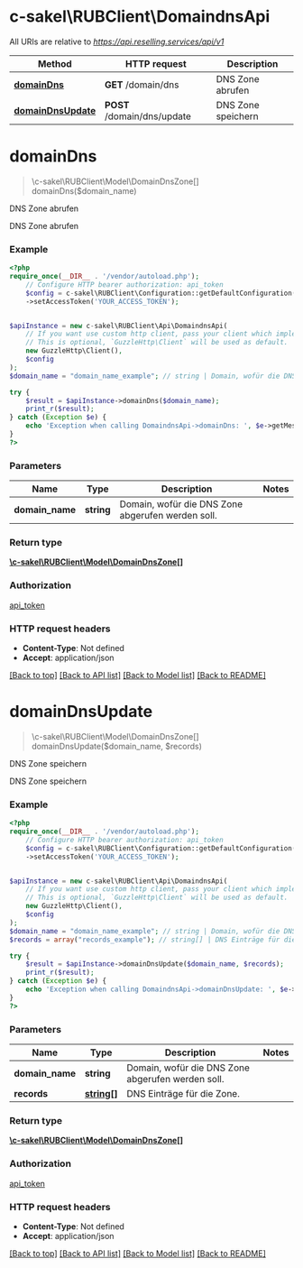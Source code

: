 # c-sakel\RUBClient\DomaindnsApi

All URIs are relative to *https://api.reselling.services/api/v1*

Method | HTTP request | Description
------------- | ------------- | -------------
[**domainDns**](DomaindnsApi.md#domaindns) | **GET** /domain/dns | DNS Zone abrufen
[**domainDnsUpdate**](DomaindnsApi.md#domaindnsupdate) | **POST** /domain/dns/update | DNS Zone speichern

# **domainDns**
> \c-sakel\RUBClient\Model\DomainDnsZone[] domainDns($domain_name)

DNS Zone abrufen

DNS Zone abrufen

### Example
```php
<?php
require_once(__DIR__ . '/vendor/autoload.php');
    // Configure HTTP bearer authorization: api_token
    $config = c-sakel\RUBClient\Configuration::getDefaultConfiguration()
    ->setAccessToken('YOUR_ACCESS_TOKEN');


$apiInstance = new c-sakel\RUBClient\Api\DomaindnsApi(
    // If you want use custom http client, pass your client which implements `GuzzleHttp\ClientInterface`.
    // This is optional, `GuzzleHttp\Client` will be used as default.
    new GuzzleHttp\Client(),
    $config
);
$domain_name = "domain_name_example"; // string | Domain, wofür die DNS Zone abgerufen werden soll.

try {
    $result = $apiInstance->domainDns($domain_name);
    print_r($result);
} catch (Exception $e) {
    echo 'Exception when calling DomaindnsApi->domainDns: ', $e->getMessage(), PHP_EOL;
}
?>
```

### Parameters

Name | Type | Description  | Notes
------------- | ------------- | ------------- | -------------
 **domain_name** | **string**| Domain, wofür die DNS Zone abgerufen werden soll. |

### Return type

[**\c-sakel\RUBClient\Model\DomainDnsZone[]**](../Model/DomainDnsZone.md)

### Authorization

[api_token](../../README.md#api_token)

### HTTP request headers

 - **Content-Type**: Not defined
 - **Accept**: application/json

[[Back to top]](#) [[Back to API list]](../../README.md#documentation-for-api-endpoints) [[Back to Model list]](../../README.md#documentation-for-models) [[Back to README]](../../README.md)

# **domainDnsUpdate**
> \c-sakel\RUBClient\Model\DomainDnsZone[] domainDnsUpdate($domain_name, $records)

DNS Zone speichern

DNS Zone speichern

### Example
```php
<?php
require_once(__DIR__ . '/vendor/autoload.php');
    // Configure HTTP bearer authorization: api_token
    $config = c-sakel\RUBClient\Configuration::getDefaultConfiguration()
    ->setAccessToken('YOUR_ACCESS_TOKEN');


$apiInstance = new c-sakel\RUBClient\Api\DomaindnsApi(
    // If you want use custom http client, pass your client which implements `GuzzleHttp\ClientInterface`.
    // This is optional, `GuzzleHttp\Client` will be used as default.
    new GuzzleHttp\Client(),
    $config
);
$domain_name = "domain_name_example"; // string | Domain, wofür die DNS Zone abgerufen werden soll.
$records = array("records_example"); // string[] | DNS Einträge für die Zone.

try {
    $result = $apiInstance->domainDnsUpdate($domain_name, $records);
    print_r($result);
} catch (Exception $e) {
    echo 'Exception when calling DomaindnsApi->domainDnsUpdate: ', $e->getMessage(), PHP_EOL;
}
?>
```

### Parameters

Name | Type | Description  | Notes
------------- | ------------- | ------------- | -------------
 **domain_name** | **string**| Domain, wofür die DNS Zone abgerufen werden soll. |
 **records** | [**string[]**](../Model/string.md)| DNS Einträge für die Zone. |

### Return type

[**\c-sakel\RUBClient\Model\DomainDnsZone[]**](../Model/DomainDnsZone.md)

### Authorization

[api_token](../../README.md#api_token)

### HTTP request headers

 - **Content-Type**: Not defined
 - **Accept**: application/json

[[Back to top]](#) [[Back to API list]](../../README.md#documentation-for-api-endpoints) [[Back to Model list]](../../README.md#documentation-for-models) [[Back to README]](../../README.md)

